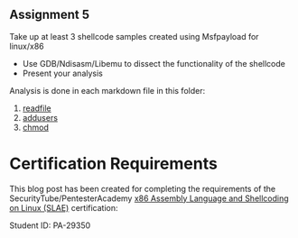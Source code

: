 ## Assignment 5 

Take up at least 3 shellcode samples created using Msfpayload for linux/x86  
- Use GDB/Ndisasm/Libemu to dissect the functionality of the shellcode
- Present your analysis

Analysis is done in each markdown file in this folder:
1. [readfile](./1_readfile.md)
2. [addusers](./2_adduser.md)
3. [chmod](./3_chmod.md)


# Certification Requirements

This blog post has been created for completing the requirements of the SecurityTube/PentesterAcademy [x86 Assembly Language and Shellcoding on Linux (SLAE)](https://www.pentesteracademy.com/course?id=3) certification:

Student ID: PA-29350
